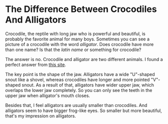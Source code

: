 # The Difference Between Crocodiles And Alligators



Crocodile, the reptile with long jaw who is powerful and beautiful, is probably the favorite animal for many boys. Sometimes you can see a picture of a crocodile with the word *alligator*. Does crocodile have more than one name? Is that the *latin name* or something for crocodile?

The answer is no. Crocodile and alligator are two different animals. I found a perfect answer from [this site][crocodilianbiologydatabase].

The key point is the shape of the jaw. Alligators have a wide "U"-shaped snout like a shovel, whereas crocodiles have longer and more pointed "V"-shaped snout. As a result of that, alligators have wider upper jaw, which overlaps the lower jaw completely. So you can only see the teeth in the upper jaw when alligator's mouth closes.

Besides that, I feel alligators are usually smaller than crocodiles. And alligators seem to have bigger frog-like eyes. So smaller but more beautiful, that's my impression on alligators.

[crocodilianbiologydatabase]: http://crocodilian.com/cnhc/cbd-faq-q1.htm

